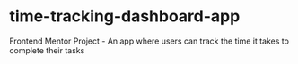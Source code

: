 # time-tracking-dashboard-app
Frontend Mentor Project - An app where users can track the time it takes to complete their tasks
